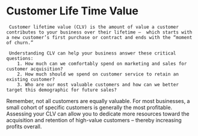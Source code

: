 # Customer Life Time Value
    
     Customer lifetime value (CLV) is the amount of value a customer contributes to your business over their lifetime –  which starts with a new customer’s first purchase or contract and ends with the “moment of churn.”
     
     Understanding CLV can help your business answer these critical questions:
        1. How much can we comfortably spend on marketing and sales for customer acquisition?
        2. How much should we spend on customer service to retain an existing customer?
        3. Who are our most valuable customers and how can we better target this demographic for future sales?
        
Remember, not all customers are equally valuable. For most businesses, a small cohort of specific customers is generally the most   profitable. Assessing your CLV can allow you to dedicate more resources toward the acquisition and retention of high-value customers – thereby increasing profits overall.
